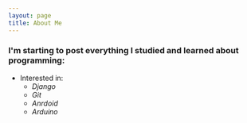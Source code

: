 ```yaml
---
layout: page
title: About Me
---
```


### I'm starting to post everything I studied and learned about programming:  

* Interested in:
  * _Django_
  * _Git_
  * _Anrdoid_
  * _Arduino_